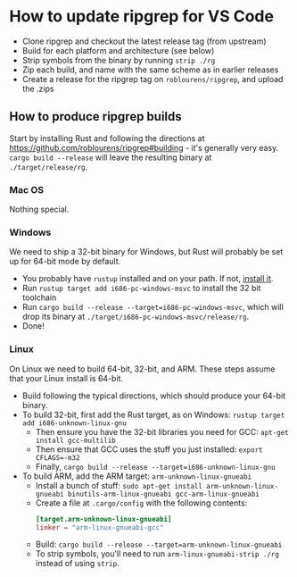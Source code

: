 # How to update ripgrep for VS Code

- Clone ripgrep and checkout the latest release tag (from upstream)
- Build for each platform and architecture (see below)
- Strip symbols from the binary by running `strip ./rg`
- Zip each build, and name with the same scheme as in earlier releases
- Create a release for the ripgrep tag on `roblourens/ripgrep`, and upload the .zips

## How to produce ripgrep builds

Start by installing Rust and following the directions at https://github.com/roblourens/ripgrep#building - it's generally very easy. `cargo build --release` will leave the resulting binary at `./target/release/rg`.

### Mac OS
Nothing special.

### Windows
We need to ship a 32-bit binary for Windows, but Rust will probably be set up for 64-bit mode by default.

- You probably have `rustup` installed and on your path. If not, [install it](https://www.rustup.rs/).
- Run `rustup target add i686-pc-windows-msvc` to install the 32 bit toolchain
- Run `cargo build --release --target=i686-pc-windows-msvc`, which will drop its binary at `./target/i686-pc-windows-msvc/release/rg`.
- Done!

### Linux
On Linux we need to build 64-bit, 32-bit, and ARM. These steps assume that your Linux install is 64-bit.

- Build following the typical directions, which should produce your 64-bit binary.
- To build 32-bit, first add the Rust target, as on Windows: `rustup target add i686-unknown-linux-gnu`
  - Then ensure you have the 32-bit libraries you need for GCC: `apt-get install gcc-multilib`
  - Then ensure that GCC uses the stuff you just installed: `export CFLAGS=-m32`
  - Finally, `cargo build --release --target=i686-unknown-linux-gnu`
- To build ARM, add the ARM target: `arm-unknown-linux-gnueabi`
  - Install a bunch of stuff: `sudo apt-get install arm-unknown-linux-gnueabi binutils-arm-linux-gnueabi gcc-arm-linux-gnueabi`
  - Create a file at `.cargo/config` with the following contents:
    ```toml
    [target.arm-unknown-linux-gnueabi]
    linker = "arm-linux-gnueabi-gcc"
    ```
  - Build: `cargo build --release --target=arm-unknown-linux-gnueabi`
  - To strip symbols, you'll need to run `arm-linux-gnueabi-strip ./rg` instead of using `strip`.